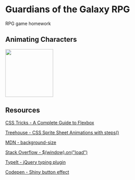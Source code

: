 # Guardians of the Galaxy RPG
RPG game homework

## Animating Characters 
<img src="https://raw.githubusercontent.com/jeffreylowy/guardians-of-the-galaxy-rpg/master/assets/images/character_gif_psd/rocket.gif" width="150">

## Resources
[CSS Tricks - A Complete Guide to Flexbox](https://css-tricks.com/snippets/css/a-guide-to-flexbox/)

[Treehouse - CSS Sprite Sheet Animations with steps()](http://blog.teamtreehouse.com/css-sprite-sheet-animations-steps)

[MDN - background-size](https://developer.mozilla.org/en-US/docs/Web/CSS/background-size)

[Stack Overflow - $(window).on("load")](https://stackoverflow.com/questions/544993/official-way-to-ask-jquery-wait-for-all-images-to-load-before-executing-somethin)

[TypeIt - jQuery typing plugin](https://macarthur.me/typeit/)

[Codepen - Shiny button effect](https://codepen.io/nw/pen/GqBzJ?limit=all&page=10&q=button)